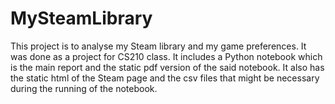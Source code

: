 # MySteamLibrary
This project is to analyse my Steam library and my game preferences. It was done as a project for CS210 class.
It includes a Python notebook which is the main report and the static pdf version of the said notebook. It also has the static html of the Steam page and the csv files that might be necessary during the running of the notebook.
